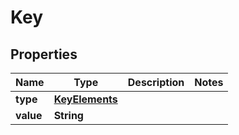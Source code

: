 # Key

## Properties
Name | Type | Description | Notes
------------ | ------------- | ------------- | -------------
**type** | [**KeyElements**](KeyElements.md) |  | 
**value** | **String** |  | 
